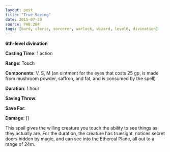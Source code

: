 ```yaml
---
layout: post
title: "True Seeing"
date: 2015-07-30
source: PHB.284
tags: [bard, cleric, sorcerer, warlock, wizard, level6, divination]
---
```


**6th-level divination**

**Casting Time**: 1 action

**Range**: Touch

**Components**: V, S, M (an ointment for the eyes that costs 25 gp, is made from mushroom powder, saffron, and fat, and is consumed by the spell)

**Duration**: 1 hour

**Saving Throw**:

**Save For**:

**Damage**: []

This spell gives the willing creature you touch the ability to see things as they actually are. For the duration, the creature has truesight, notices secret doors hidden by magic, and can see into the Ethereal Plane, all out to a range of 24m.
